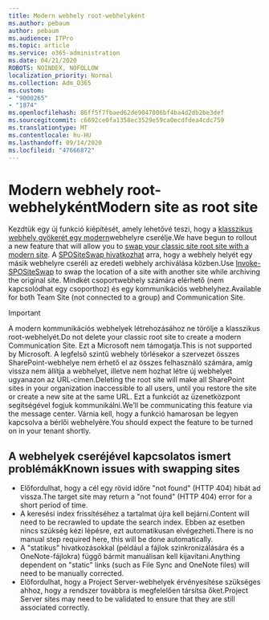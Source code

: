 ```yaml
---
title: Modern webhely root-webhelyként
ms.author: pebaum
author: pebaum
ms.audience: ITPro
ms.topic: article
ms.service: o365-administration
ms.date: 04/21/2020
ROBOTS: NOINDEX, NOFOLLOW
localization_priority: Normal
ms.collection: Adm_O365
ms.custom:
- "9000265"
- "1874"
ms.openlocfilehash: 86ff5f7fbaed62de9047006bf4ba4d2db2be3def
ms.sourcegitcommit: c6692ce0fa1358ec3529e59ca0ecdfdea4cdc759
ms.translationtype: MT
ms.contentlocale: hu-HU
ms.lasthandoff: 09/14/2020
ms.locfileid: "47666872"
---
```

# <a name="modern-site-as-root-site"></a><span data-ttu-id="99cff-102">Modern webhely root-webhelyként</span><span class="sxs-lookup"><span data-stu-id="99cff-102">Modern site as root site</span></span>

<span data-ttu-id="99cff-103">Kezdtük egy új funkció kiépítését, amely lehetővé teszi, hogy a [klasszikus webhely gyökerét egy modern](https://docs.microsoft.com/sharepoint/modern-root-site)webhelyre cserélje.</span><span class="sxs-lookup"><span data-stu-id="99cff-103">We have begun to rollout a new feature that will allow you to [swap your classic site root site with a modern site](https://docs.microsoft.com/sharepoint/modern-root-site).</span></span> <span data-ttu-id="99cff-104">A [SPOSiteSwap hivatkozhat](https://docs.microsoft.com/powershell/module/sharepoint-online/invoke-spositeswap?view=sharepoint-ps) arra, hogy a webhely helyét egy másik webhelyre cseréli az eredeti webhely archiválása közben.</span><span class="sxs-lookup"><span data-stu-id="99cff-104">Use [Invoke-SPOSiteSwap](https://docs.microsoft.com/powershell/module/sharepoint-online/invoke-spositeswap?view=sharepoint-ps) to swap the location of a site with another site while archiving the original site.</span></span> <span data-ttu-id="99cff-105">Mindkét csoportwebhely számára elérhető (nem kapcsolódhat egy csoporthoz) és egy kommunikációs webhelyhez.</span><span class="sxs-lookup"><span data-stu-id="99cff-105">Available for both Team Site (not connected to a group) and Communication Site.</span></span>

>[!Important]
> <span data-ttu-id="99cff-106">A modern kommunikációs webhelyek létrehozásához ne törölje a klasszikus root-webhelyét.</span><span class="sxs-lookup"><span data-stu-id="99cff-106">Do not delete your classic root site to create a modern Communication Site.</span></span> <span data-ttu-id="99cff-107">Ezt a Microsoft nem támogatja.</span><span class="sxs-lookup"><span data-stu-id="99cff-107">This is not supported by Microsoft.</span></span> <span data-ttu-id="99cff-108">A legfelső szintű webhely törlésekor a szervezet összes SharePoint-webhelye nem érhető el az összes felhasználó számára, amíg vissza nem állítja a webhelyet, illetve nem hozhat létre új webhelyet ugyanazon az URL-címen.</span><span class="sxs-lookup"><span data-stu-id="99cff-108">Deleting the root site will make all SharePoint sites in your organization inaccessible to all users, until you restore the site or create a new site at the same URL.</span></span> <span data-ttu-id="99cff-109">Ezt a funkciót az üzenetközpont segítségével fogjuk kommunikálni.</span><span class="sxs-lookup"><span data-stu-id="99cff-109">We’ll be communicating this feature via the message center.</span></span> <span data-ttu-id="99cff-110">Várnia kell, hogy a funkció hamarosan be legyen kapcsolva a bérlői webhelyére.</span><span class="sxs-lookup"><span data-stu-id="99cff-110">You should expect the feature to be turned on in your tenant shortly.</span></span>

## <a name="known-issues-with-swapping-sites"></a><span data-ttu-id="99cff-111">A webhelyek cseréjével kapcsolatos ismert problémák</span><span class="sxs-lookup"><span data-stu-id="99cff-111">Known issues with swapping sites</span></span>
- <span data-ttu-id="99cff-112">Előfordulhat, hogy a cél egy rövid időre "not found" (HTTP 404) hibát ad vissza.</span><span class="sxs-lookup"><span data-stu-id="99cff-112">The target site may return a "not found" (HTTP 404) error for a short period of time.</span></span>
- <span data-ttu-id="99cff-113">A keresési index frissítéséhez a tartalmat újra kell bejárni.</span><span class="sxs-lookup"><span data-stu-id="99cff-113">Content will need to be recrawled to update the search index.</span></span> <span data-ttu-id="99cff-114">Ebben az esetben nincs szükség kézi lépésre, ezt automatikusan elvégezheti.</span><span class="sxs-lookup"><span data-stu-id="99cff-114">There is no manual step required here, this will be done automatically.</span></span>
- <span data-ttu-id="99cff-115">A "statikus" hivatkozásokkal (például a fájlok szinkronizálására és a OneNote-fájlokra) függő bármit manuálisan kell kijavítani.</span><span class="sxs-lookup"><span data-stu-id="99cff-115">Anything dependent on "static" links (such as File Sync and OneNote files) will need to be manually corrected.</span></span>
- <span data-ttu-id="99cff-116">Előfordulhat, hogy a Project Server-webhelyek érvényesítése szükséges ahhoz, hogy a rendszer továbbra is megfelelően társítsa őket.</span><span class="sxs-lookup"><span data-stu-id="99cff-116">Project Server sites may need to be validated to ensure that they are still associated correctly.</span></span> 
